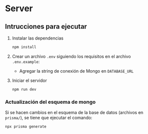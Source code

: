 # Server

## Intrucciones para ejecutar

1. Instalar las dependencias

    ```bash
    npm install
    ```

2. Crear un archivo `.env` siguiendo los requisitos en el archivo `.env.example`:
    - Agregar la string de conexión de Mongo en `DATABASE_URL`

3. Iniciar el servidor

    ```bash
    npm run dev
    ```

### Actualización del esquema de mongo

Si se hacen cambios en el esquema de la base de datos (archivos en `prisma/`), se tiene que ejecutar el comando:

```bash
npx prisma generate
```
